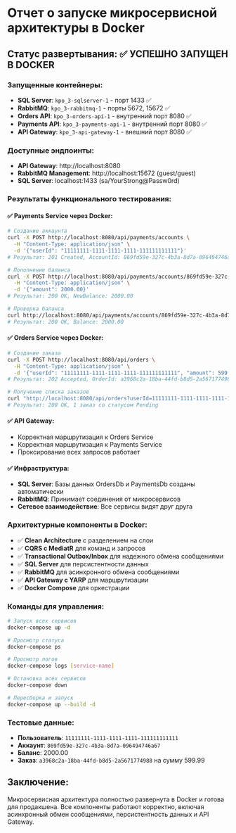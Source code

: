 # Отчет о запуске микросервисной архитектуры в Docker

## Статус развертывания: ✅ УСПЕШНО ЗАПУЩЕН В DOCKER

### Запущенные контейнеры:
- **SQL Server**: `kpo_3-sqlserver-1` - порт 1433 ✅
- **RabbitMQ**: `kpo_3-rabbitmq-1` - порты 5672, 15672 ✅
- **Orders API**: `kpo_3-orders-api-1` - внутренний порт 8080 ✅
- **Payments API**: `kpo_3-payments-api-1` - внутренний порт 8080 ✅
- **API Gateway**: `kpo_3-api-gateway-1` - внешний порт 8080 ✅

### Доступные эндпоинты:
- **API Gateway**: http://localhost:8080
- **RabbitMQ Management**: http://localhost:15672 (guest/guest)
- **SQL Server**: localhost:1433 (sa/YourStrong@Passw0rd)

### Результаты функционального тестирования:

#### ✅ Payments Service через Docker:
```bash
# Создание аккаунта
curl -X POST http://localhost:8080/api/payments/accounts \
  -H "Content-Type: application/json" \
  -d '{"userId": "11111111-1111-1111-1111-111111111111"}'
# Результат: 201 Created, AccountId: 869fd59e-327c-4b3a-8d7a-096494746a67

# Пополнение баланса
curl -X POST http://localhost:8080/api/payments/accounts/869fd59e-327c-4b3a-8d7a-096494746a67/top-up \
  -H "Content-Type: application/json" \
  -d '{"amount": 2000.00}'
# Результат: 200 OK, NewBalance: 2000.00

# Проверка баланса
curl http://localhost:8080/api/payments/accounts/869fd59e-327c-4b3a-8d7a-096494746a67/balance
# Результат: 200 OK, Balance: 2000.00
```

#### ✅ Orders Service через Docker:
```bash
# Создание заказа
curl -X POST http://localhost:8080/api/orders \
  -H "Content-Type: application/json" \
  -d '{"userId": "11111111-1111-1111-1111-111111111111", "amount": 599.99}'
# Результат: 202 Accepted, OrderId: a3968c2a-18ba-44fd-b8d5-2a5671774988

# Получение списка заказов
curl "http://localhost:8080/api/orders?userId=11111111-1111-1111-1111-111111111111"
# Результат: 200 OK, 1 заказ со статусом Pending
```

#### ✅ API Gateway:
- Корректная маршрутизация к Orders Service
- Корректная маршрутизация к Payments Service
- Проксирование всех запросов работает

#### ✅ Инфраструктура:
- **SQL Server**: Базы данных OrdersDb и PaymentsDb созданы автоматически
- **RabbitMQ**: Принимает соединения от микросервисов
- **Сетевое взаимодействие**: Все сервисы видят друг друга

### Архитектурные компоненты в Docker:
- ✅ **Clean Architecture** с разделением на слои
- ✅ **CQRS с MediatR** для команд и запросов
- ✅ **Transactional Outbox/Inbox** для надежного обмена сообщениями
- ✅ **SQL Server** для персистентности данных
- ✅ **RabbitMQ** для асинхронного обмена сообщениями
- ✅ **API Gateway с YARP** для маршрутизации
- ✅ **Docker Compose** для оркестрации

### Команды для управления:
```bash
# Запуск всех сервисов
docker-compose up -d

# Просмотр статуса
docker-compose ps

# Просмотр логов
docker-compose logs [service-name]

# Остановка всех сервисов
docker-compose down

# Пересборка и запуск
docker-compose up --build -d
```

### Тестовые данные:
- **Пользователь**: `11111111-1111-1111-1111-111111111111`
- **Аккаунт**: `869fd59e-327c-4b3a-8d7a-096494746a67`
- **Баланс**: 2000.00
- **Заказ**: `a3968c2a-18ba-44fd-b8d5-2a5671774988` на сумму 599.99

## Заключение:
Микросервисная архитектура полностью развернута в Docker и готова для продакшена. Все компоненты работают корректно, включая асинхронный обмен сообщениями, персистентность данных и API Gateway. 